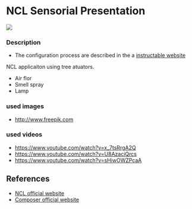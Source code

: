 # NCL Sensorial Presentation

![](http://www.ncl.org.br/sites/ncl.org.br/files/newsflash_logo.png)

### Description
* The configuration process are described in the a [instructable website](http://www.instructables.com/id/Sensorial-Galileo-for-Video-based-Applications-Usi/)

NCL applicaiton using tree atuators.
* Air flor
* Smell spray
* Lamp

### used images
* http://www.freepik.com

### used videos
* https://www.youtube.com/watch?v=x_7tsRrgA2Q
* https://www.youtube.com/watch?v=U8AzaciQrcs
* https://www.youtube.com/watch?v=sHiwOWZPcaA


## References
* [NCL official website](http://www.ncl.org.br/en)
* [Composer official website](http://composer.telemidia.puc-rio.br/en/start?redirect=1)
